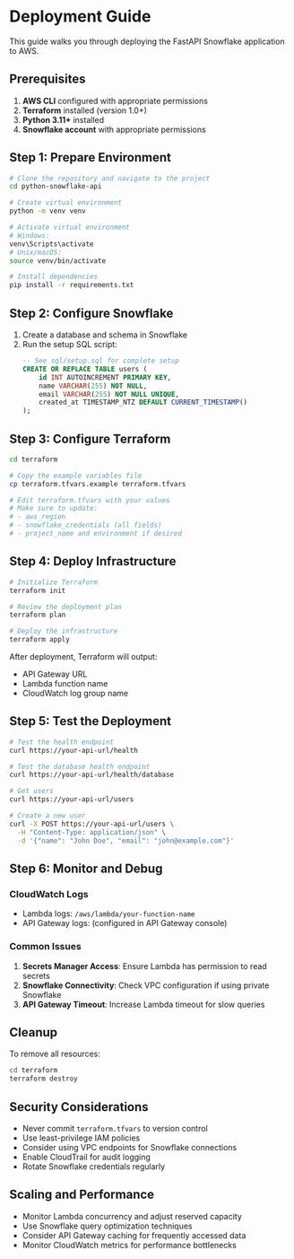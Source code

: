 # Deployment Guide

This guide walks you through deploying the FastAPI Snowflake application to AWS.

## Prerequisites

1. **AWS CLI** configured with appropriate permissions
2. **Terraform** installed (version 1.0+)
3. **Python 3.11+** installed
4. **Snowflake account** with appropriate permissions

## Step 1: Prepare Environment

```bash
# Clone the repository and navigate to the project
cd python-snowflake-api

# Create virtual environment
python -m venv venv

# Activate virtual environment
# Windows:
venv\Scripts\activate
# Unix/macOS:
source venv/bin/activate

# Install dependencies
pip install -r requirements.txt
```

## Step 2: Configure Snowflake

1. Create a database and schema in Snowflake
2. Run the setup SQL script:
   ```sql
   -- See sql/setup.sql for complete setup
   CREATE OR REPLACE TABLE users (
       id INT AUTOINCREMENT PRIMARY KEY,
       name VARCHAR(255) NOT NULL,
       email VARCHAR(255) NOT NULL UNIQUE,
       created_at TIMESTAMP_NTZ DEFAULT CURRENT_TIMESTAMP()
   );
   ```

## Step 3: Configure Terraform

```bash
cd terraform

# Copy the example variables file
cp terraform.tfvars.example terraform.tfvars

# Edit terraform.tfvars with your values
# Make sure to update:
# - aws_region
# - snowflake_credentials (all fields)
# - project_name and environment if desired
```

## Step 4: Deploy Infrastructure

```bash
# Initialize Terraform
terraform init

# Review the deployment plan
terraform plan

# Deploy the infrastructure
terraform apply
```

After deployment, Terraform will output:
- API Gateway URL
- Lambda function name
- CloudWatch log group name

## Step 5: Test the Deployment

```bash
# Test the health endpoint
curl https://your-api-url/health

# Test the database health endpoint
curl https://your-api-url/health/database

# Get users
curl https://your-api-url/users

# Create a new user
curl -X POST https://your-api-url/users \
  -H "Content-Type: application/json" \
  -d '{"name": "John Doe", "email": "john@example.com"}'
```

## Step 6: Monitor and Debug

### CloudWatch Logs
- Lambda logs: `/aws/lambda/your-function-name`
- API Gateway logs: (configured in API Gateway console)

### Common Issues

1. **Secrets Manager Access**: Ensure Lambda has permission to read secrets
2. **Snowflake Connectivity**: Check VPC configuration if using private Snowflake
3. **API Gateway Timeout**: Increase Lambda timeout for slow queries

## Cleanup

To remove all resources:

```bash
cd terraform
terraform destroy
```

## Security Considerations

- Never commit `terraform.tfvars` to version control
- Use least-privilege IAM policies
- Consider using VPC endpoints for Snowflake connections
- Enable CloudTrail for audit logging
- Rotate Snowflake credentials regularly

## Scaling and Performance

- Monitor Lambda concurrency and adjust reserved capacity
- Use Snowflake query optimization techniques
- Consider API Gateway caching for frequently accessed data
- Monitor CloudWatch metrics for performance bottlenecks
